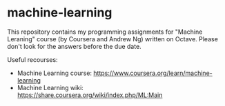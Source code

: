 # machine-learning
This repository contains my programming assignments for "Machine Leraning" course (by Coursera and Andrew Ng) written on Octave. Please don't look for the answers before the due date.

Useful recourses:
- Machine Learning course: https://www.coursera.org/learn/machine-learning
- Machine Learning wiki: https://share.coursera.org/wiki/index.php/ML:Main
